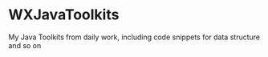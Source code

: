 <!--toc-->

# WXJavaToolkits
My Java Toolkits from daily work, including code snippets for data structure and so on
